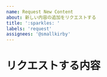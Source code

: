 ```yaml
---
name: Request New Content
about: 新しい内容の追加をリクエストする
title: ':sparkles: '
labels: 'request'
assignees: '@smallkirby'
---
```


# リクエストする内容

